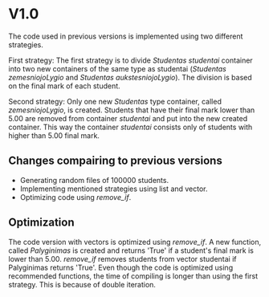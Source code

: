 # V1.0
The code used in previous versions is implemented using two different strategies. 

First strategy:
The first strategy is to divide *Studentas studentai* container into two new containers of the same type as studentai (*Studentas zemesniojoLygio* and *Studentas aukstesniojoLygio*). The division is based on the final mark of each student.

Second strategy:
Only one new *Studentas* type container, called *zemesniojoLygio*, is created. Students that have their final mark lower than 5.00 are removed from container *studentai* and put into the new created container. This way the container *studentai* consists only of students with higher than 5.00 final mark.

## Changes compairing to previous versions
- Generating random files of 100000 students.
- Implementing mentioned strategies using list and vector.
- Optimizing code using *remove_if*.

## Optimization
The code version with vectors is optimized using *remove_if*. A new function, called *Palyginimas* is created and returns 'True' if a student's final mark is lower than 5.00. *remove_if* removes students from vector<Studentas> studentai if Palyginimas returns 'True'. Even though the code is optimized using recommended functions, the time of compiling is longer than using the first strategy. This is because of double iteration.
